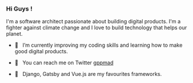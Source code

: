### Hi Guys ! 

I'm a software architect passionate about building digital products. I'm a fighter against climate change and I love to build technology that helps our planet.

- 🌱  &nbsp; I’m currently improving my coding skills and learning how to make good digital products.

- 💬  &nbsp; You can reach me on Twitter [gppmad](https://twitter.com/gppmad) 

- 🧰 &nbsp; Django, Gatsby and Vue.js are my favourites frameworks. 


